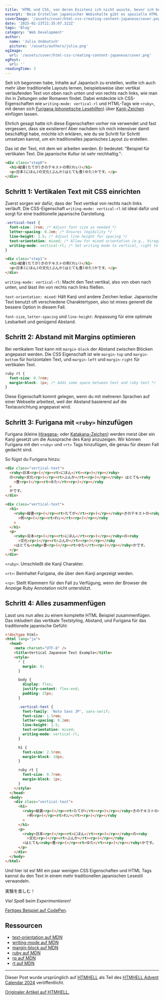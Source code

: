```yaml
---
title: 'HTML und CSS, von deren Existenz ich nicht wusste, bevor ich begann, Inhalte auf Japanisch zu erstellen'
excerpt: 'Beim Erstellen japanischer Webinhalte gibt es spezielle HTML-Elemente für Zeichen und bidirektionalen Text, die oft unbekannt sind, aber die Darstellung und Funktionalität erheblich verbessern. Diese werden wir uns nun genauer ansehen.'
coverImage: '/assets/cover/html-css-creating-content-japanese/cover.png'
date: '2025-01-23T21:35:07.322Z'
tags: 'Blog'
category: 'Web Development'
author:
  name: 'Julia Undeutsch'
  picture: '/assets/authors/julia.png'
ogImage:
  url: '/assets/cover/html-css-creating-content-japanese/cover.png'
ogPost:
  url: ''
readingTime: 3
---
```


Seit ich begonnen habe, Inhalte auf Japanisch zu erstellen, wollte ich auch mehr über traditionelle Layouts lernen, beispielsweise über vertikal verlaufenden Text von oben nach unten und von rechts nach links, wie man ihn in Zeitungen oder Romanen findet. Dabei entdeckte ich CSS-Eigenschaften wie `writing-mode: vertical-rl` und HTML-Tags wie `<ruby>`, mit denen sich [Furigana (phonetische Lesehilfen)](https://de.wikipedia.org/wiki/Furigana) über [Kanji-Zeichen](https://de.wikipedia.org/wiki/Kanji) einfügen lassen.

Ehrlich gesagt hatte ich diese Eigenschaften vorher nie verwendet und fast vergessen, dass sie existieren! Aber nachdem ich mich intensiver damit beschäftigt habe, möchte ich erklären, wie du sie Schritt für Schritt umsetzen kannst, um ein traditionelles japanisches Layout zu erstellen.

Das ist der Text, mit dem wir arbeiten werden. Er bedeutet: "Beispiel für vertikalen Text. Die japanische Kultur ist sehr reichhaltig.":

```html
<div class="step0">
  <h1>縦書(たてが)きのテキストの例(れい)</h1>
  <p>日本(にほん)の文化(ぶんか)はとても豊(ゆた)かです。</p>
</div>
```

## Schritt 1: Vertikalen Text mit CSS einrichten

Zuerst sorgen wir dafür, dass der Text vertikal von rechts nach links verläuft. Die CSS-Eigenschaft `writing-mode: vertical-rl` ist ideal dafür und sorgt für eine traditionelle japanische Darstellung.

```css
.vertical-text {
  font-size: 2rem; /* Adjust font size as needed */
  letter-spacing: 0.2em; /* Ensures legibility */
  line-height: 1.5; /* Adjust line height for spacing */
  text-orientation: mixed; /* Allow for mixed orientation (e.g., hiragana and kanji) */
  writing-mode: vertical-rl; /* Set writing mode to vertical, right to left */
}
```

```html
<div class="step1">
  <h1>縦書(たてが)きのテキストの例(れい)</h1>
  <p>日本(にほん)の文化(ぶんか)はとても豊(ゆた)かです。</p>
</div>
```

`writing-mode: vertical-rl`: Macht den Text vertikal, also von oben nach unten, und lässt ihn von rechts nach links fließen.

`text-orientation: mixed`: Hält Kanji und andere Zeichen lesbar. Japanische Text benutzt oft verschiedene Charaktertypen, also ist mixes generell die bessere Option in diesem Fall.

`font-size`, `letter-spacing` und `line-height`: Anpassung für eine optimale Lesbarkeit und genügend Abstand.

## Schritt 2: Abstand mit Margins optimieren

Bei vertikalem Text kann mit `margin-block` der Abstand zwischen Blöcken angepasst werden. Die CSS Eigenschaft ist wie `margin-top` und `margin-bottom` für horizontalen Text, und `margin-left` und `margin-right` für vertikalen Text.

```css
ruby rt {
  font-size: 0.7rem;
  margin-block: 1px; /* Adds some space between text and ruby text */
}
```

Diese Eigenschaft kommt gelegen, wenn du mit mehreren Sprachen auf einer Webseite arbeitest, weil der Abstand basierend auf die Textausrichtung angepasst wird.

## Schritt 3: Furigana mit `<ruby>` hinzufügen

Furigana (kleine [Hiragana-](https://en.wikipedia.org/wiki/Hiragana) oder [Katakana-Zeichen](https://en.wikipedia.org/wiki/Katakana)) werden meist über ein Kanji gesetzt um die Aussprache des Kanji anzuzeigen. Wir können Furigana mit den `<ruby>` und `<rt>` Tags hinzufügen, die genau für diesen Fall gedacht sind.

So fügst du Furigana hinzu:

```html
<div class="vertical-text">
  <ruby>日本<rp>(</rp><rt>にほん</rt><rp>)</rp></ruby>
  の<ruby>文化<rp>(</rp><rt>ぶんか</rt><rp>)</rp></ruby> はとても<ruby
    >豊<rp>(</rp><rt>ゆた</rt><rp>)</rp></ruby
  >
  かです。
</div>
```

```html
<div class="vertical-text">
  <h1>
    <ruby>縦書<rp>(</rp><rt>たてが</rt><rp>)</rp></ruby>きのテキストの<ruby
      >例<rp>(</rp><rt>れい</rt><rp>)</rp></ruby
    >
  </h1>
  <p>
    <ruby>日本<rp>(</rp><rt>にほん</rt><rp>)</rp></ruby>の<ruby
      >文化<rp>(</rp><rt>ぶんか</rt><rp>)</rp></ruby
    >はとても<ruby>豊<rp>(</rp><rt>ゆた</rt><rp>)</rp></ruby>かです。
  </p>
</div>
```

`<ruby>`: Umschließt die Kanji Charakter.

`<rt>`: Beinhaltet Furigana, die über dem Kanji angezeigt werden.

`<rp>`: Stellt Klammern für den Fall zu Verfügung, wenn der Browser die Anzeige Ruby Annotation nicht unterstützt.

## Schritt 4: Alles zusammenfügen

Lasst uns nun alles zu einem komplette HTML Beispiel zusammenfügen. Das inkludiert das vertikale Textstyling, Abstand, und Furigana für das traditionelle japanische Gefühl:

```html
<!doctype html>
<html lang="ja">
  <head>
    <meta charset="UTF-8" />
    <title>Vertical Japanese Text Example</title>
    <style>
      * {
        margin: 0;
      }

      body {
        display: flex;
        justify-content: flex-end;
        padding: 25px;
      }

      .vertical-text {
        font-family: 'Noto Sans JP', sans-serif;
        font-size: 1.5rem;
        letter-spacing: 0.2em;
        line-height: 1.5;
        text-orientation: mixed;
        writing-mode: vertical-rl;
      }

      h1 {
        font-size: 2.5rem;
        margin-block: 10px;
      }

      ruby rt {
        font-size: 0.7rem;
        margin-block: 1px;
      }
    </style>
  </head>
  <body>
    <div class="vertical-text">
      <h1>
        <ruby>縦書<rp>(</rp><rt>たてが</rt><rp>)</rp></ruby>きのテキストの<ruby
          >例<rp>(</rp><rt>れい</rt><rp>)</rp></ruby
        >
      </h1>
      <p>
        <ruby>日本<rp>(</rp><rt>にほん</rt><rp>)</rp></ruby>の<ruby
          >文化<rp>(</rp><rt>ぶんか</rt><rp>)</rp></ruby
        >はとても<ruby>豊<rp>(</rp><rt>ゆた</rt><rp>)</rp></ruby>かです。
      </p>
    </div>
  </body>
</html>
```

Und hier ist es! Mit ein paar wenigen CSS Eigenschaften und HTML Tags kannst du den Text in einem mehr traditionellen japanischen Lesestil verwandeln.

実験を楽しむ！

_Viel Spaß beim Experimentieren!_

[Fertiges Beispiel auf CodePen](https://codepen.io/YuriDevAT/pen/poMawje).

## Ressourcen

- [text-orientation auf MDN](https://developer.mozilla.org/de/docs/Web/CSS/text-orientation)
- [writing-mode auf MDN](https://developer.mozilla.org/de/docs/Web/CSS/writing-mode)
- [margin-block auf MDN](https://developer.mozilla.org/de/docs/Web/CSS/margin-block)
- [ruby auf MDN](https://developer.mozilla.org/de/docs/Web/HTML/Element/ruby)
- [rp auf MDN](https://developer.mozilla.org/de/docs/Web/HTML/Element/rp)
- [rt auf MDN](https://developer.mozilla.org/de/docs/Web/HTML/Element/rt)

---

Dieser Post wurde ursprünglich auf [HTMHELL](https://www.htmhell.dev/adventcalendar/) als Teil des [HTMHELL Advent Calendar 2024](https://www.htmhell.dev/adventcalendar/) veröffentlicht.

[Originaler Artikel auf HTMHELL.](https://www.htmhell.dev/adventcalendar/2024/12/)
